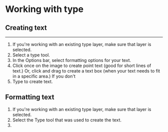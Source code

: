 # Working with type

## Creating text
---
1. If you're working with an existing type layer, make sure that layer is selected. 
2. Select a type tool.
3. In the Options bar, select formatting options for your text. 
4. Click once on the image to create point text (good for short lines of text.) Or, click and drag to create a text box (when your text needs to fit in a specific area.) If you don't 
5. Type to create text.

## Formatting text

1. If you're working with an existing type layer, make sure that layer is selected.
2. Select the Type tool that was used to create the text.
3. 
